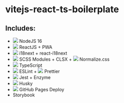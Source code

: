 # vitejs-react-ts-boilerplate

## Includes:

* ![](.github/assets/16/nodejs-16.svg) NodeJS 16
* ![](.github/assets/16/react-2.svg) ReactJS + PWA
* ![](.github/assets/16/react-2.svg) i18next + react-i18next
* ![](.github/assets/16/node-sass.svg) SCSS Modules + CLSX + ![](.github/assets/16/css-3.svg) Normalize.css
* ![](.github/assets/16/typescript.svg) TypeScript
* ![](.github/assets/16/eslint-1.svg) ESLint + ![](.github/assets/16/prettier-2.svg) Prettier
* ![](.github/assets/16/jest-2.svg) Jest + Enzyme
* ![](.github/assets/16/nodejs-16.svg) Husky
* ![](.github/assets/16/github-icon-1.svg) GitHub Pages Deploy
* Storybook
